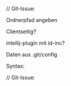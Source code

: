 // Git-Issue: 

Ordnerpfad angeben

Clientseitig?

intellij-plugin mit id-inc?

Daten aus .git/config

Syntax: 

// Git-Issue: <Title> <IssueText> [<Labels>]
// Git-Issue '<Title>': '<IssueText>' ['Label1','Label2']

/** Git-Issue 'SomeTitle'
	'SomeText'
	['Label1','label2']
**/

# Design
+ Title
+ Body 
	+ IssueText
	+ Position in Project (File, Row)
	+ Vlt. mit Methode oder Klasse beim nächsten
		=> Einfach die Zeile Danach
	

# Architektur
+ Parser
	-> Statemachine
	-> Beim durchlaufen bei jedem state-accept überprüfen welcher state-type es ist und dementsprechend zuordnen
	-> StartState -> [// | /* ] commentstart -> [Git-issue] IssueStart | [\n || */] EndState 
	-> IssueStart ' -> Title -> ['] TitleEnd -> 
	
